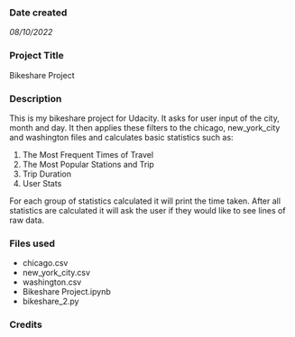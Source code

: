 ### Date created
*08/10/2022*

### Project Title
Bikeshare Project

### Description
This is my bikeshare project for Udacity.
It asks for user input of the city, month and day. It then applies these filters to the chicago, new_york_city and washington files and calculates basic statistics such as:
1. The Most Frequent Times of Travel
2. The Most Popular Stations and Trip
3. Trip Duration
4. User Stats

For each group of statistics calculated it will print the time taken. After all statistics are calculated it will ask the user if they would like to see lines of raw data.


### Files used
* chicago.csv
* new_york_city.csv
* washington.csv
* Bikeshare Project.ipynb
* bikeshare_2.py

### Credits
